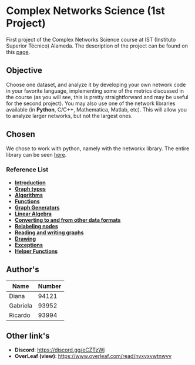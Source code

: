 # Complex Networks Science (1st Project)

First project of the Complex Networks Science course at IST (Instituto Superior Técnico) Alameda. The description of the project can be found on this <a href="https://fenix.tecnico.ulisboa.pt/disciplinas/CRC/2018-2019/1-semestre/project-1">page</a>.

## Objective

Choose one dataset, and analyze it by developing your own network code in your favorite language, implementing some of the metrics discussed in the course (as you will see, this is pretty straightforward and may be useful for the second project). You may also use one of the network libraries available (in <b>Python</b>, C/C++, Mathematica, Matlab, etc). This will allow you to analyze larger networks, but not the largest ones.

## Chosen

We chose to work with python, namely with the networkx library. The entire library can be seen <a href="https://networkx.github.io/documentation/networkx-1.9/reference/index.html">here</a>. 

### Reference List
* <a href="https://networkx.github.io/documentation/networkx-1.9/reference/introduction.html"><b>Introduction</b></a>
* <a href="https://networkx.github.io/documentation/networkx-1.9/reference/classes.html"><b>Graph types</b></a>
* <a href="https://networkx.github.io/documentation/networkx-1.9/reference/algorithms.html"><b>Algorithms</b></a>
* <a href="https://networkx.github.io/documentation/networkx-1.9/reference/functions.html"><b>Functions</b></a>
* <a href="https://networkx.github.io/documentation/networkx-1.9/reference/generators.html"><b>Graph Generators</b></a>
* <a href="https://networkx.github.io/documentation/networkx-1.9/reference/linalg.html"><b>Linear Algebra</b></a>
* <a href="https://networkx.github.io/documentation/networkx-1.9/reference/convert.html"><b>Converting to and from other data formats</b></a>
* <a href="https://networkx.github.io/documentation/networkx-1.9/reference/relabel.html"><b>Relabeling nodes</b></a>
* <a href="https://networkx.github.io/documentation/networkx-1.9/reference/readwrite.html"><b>Reading and writing graphs</b></a>
* <a href="https://networkx.github.io/documentation/networkx-1.9/reference/drawing.html"><b>Drawing</b></a>
* <a href="https://networkx.github.io/documentation/networkx-1.9/reference/exceptions.html"><b>Exceptions</b></a>
* <a href="https://networkx.github.io/documentation/networkx-1.9/reference/utils.html"><b>Helper Functions</b></a>

## Author's

Name        | Number
------------- | -------------
Diana         | 94121
Gabriela         | 93952
Ricardo         | 93994

## Other link's

* <b>Discord</b>: https://discord.gg/eCZTzWj
* <b>OverLeaf (view)</b>: https://www.overleaf.com/read/nvxvxvwtnwvv

